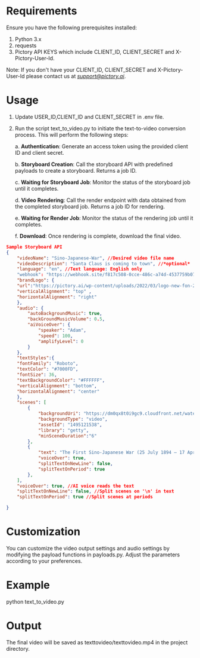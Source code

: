 # Requirements
Ensure you have the following prerequisites installed:

1. Python 3.x
2. requests
3. Pictory API KEYS which include CLIENT_ID, CLIENT_SECRET and X-Pictory-User-Id.    

Note: If you don't have your CLIENT_ID, CLIENT_SECRET and X-Pictory-User-Id please contact us at *support@pictory.ai*.


# Usage
 1. Update USER_ID,CLIENT_ID and CLIENT_SECRET in .env file.

 2. Run the script text_to_video.py to initiate the text-to-video conversion process. This will perform the following steps:

     a. **Authentication**: Generate an access token using the provided client ID and client secret.

     b. **Storyboard Creation**: Call the storyboard API with predefined payloads to create a storyboard. Returns a job ID.
     
     c. **Waiting for Storyboard Job**: Monitor the status of the storyboard job until it completes.
     
     d. **Video Rendering**: Call the render endpoint with data obtained from the completed storyboard job. Returns a job ID for rendering.
     
     e. **Waiting for Render Job**: Monitor the status of the rendering job until it completes.
     
     f. **Download**: Once rendering is complete, download the final video.

```json
Sample Storyboard API
{
    "videoName": "Sino-Japanese-War", //Desired video file name
    "videoDescription": "Santa Claus is coming to town", //*optional*
    "language": "en", //Text language: English only
    "webhook": "https://webhook.site/f817c508-0cce-486c-a74d-4537759b077f",
    "brandLogo": {
    "url":"https://pictory.ai/wp-content/uploads/2022/03/logo-new-fon-2t.png", 
    "verticalAlignment": "top" , 
    "horizontalAlignment": "right"
    },
    "audio": {
        "autoBackgroundMusic": true, 
        "backGroundMusicVolume": 0.5, 
        "aiVoiceOver": {
            "speaker": "Adam", 
            "speed": 100, 
            "amplifyLevel": 0 
        }
    },
    "textStyles":{
    "fontFamily": "Roboto",
    "textColor": "#7000FD",
    "fontSize": 36,
    "textBackgroundColor": "#FFFFFF",
    "verticalAlignment": "bottom",
    "horizontalAlignment": "center"
    },
    "scenes": [
        {
            "backgroundUri": "https://dm0qx8t0i9gc9.cloudfront.net/watermarks/video/HVzxMQxkil73u47k1/videoblocks-retro-soldiers-troops53_hshdoehnt__6dfbfe0529e764e8f04bdf8e76ed41b3__P480.mp4?type=preview&origin=VIDEOBLOCKS&timestamp_ms=1712305921133&publicKey=NFKFzias7JkF35W3n9edUuQV1Rnn7udTDco3ZbvzlsXgiAzLXO0a15shkgbMNmXZ&organizationId=103776&apiVersion=2.0&stockItemId=348672814&resolution=480p&endUserId=718890439cf9899e412f4e3d6c8148c452fb5959&projectId=dev&searchId=9903f512-732f-4f3c-b474-bc0445fac778&searchPageId=55ea31e8-24a8-46d4-bf50-ee37a3926aae",
            "backgroundType": "video",
            "assetId": "1495121538",
            "library": "getty",
            "minSceneDuration":"6"
        }, 
        {
            "text": "The First Sino-Japanese War (25 July 1894 – 17 April 1895) or the First China–Japan War was a conflict between the Qing dynasty and Empire of Japan primarily over influence in Korea.",
            "voiceOver": true,
            "splitTextOnNewLine": false, 
            "splitTextOnPeriod": true 
        },
    ],
    "voiceOver": true, //AI voice reads the text
    "splitTextOnNewLine": false, //Split scenes on '\n' in text
    "splitTextOnPeriod": true //Split scenes at periods

}
```

# Customization
You can customize the video output settings and audio settings by modifying the payload functions in payloads.py. Adjust the parameters according to your preferences.

# Example
python text_to_video.py

# Output
The final video will be saved as texttovideo/texttovideo.mp4 in the project directory.


